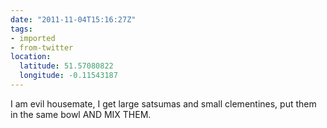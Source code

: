 ```yaml
---
date: "2011-11-04T15:16:27Z"
tags:
- imported
- from-twitter
location:
  latitude: 51.57080822
  longitude: -0.11543187
---
```

I am evil housemate, I get large satsumas and small clementines, put them in the same bowl AND MIX THEM.

